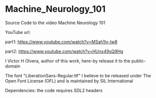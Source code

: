 # Machine_Neurology_101
Source Code to the video Machine Neurology 101

YouTube url:

part1: https://www.youtube.com/watch?v=MSah1lv-Iw8

part2: https://www.youtube.com/watch?v=HUnx49sQ9Hg

I Victor H Olvera, author of this work, here-by release it to the public-domain 

The font "LiberationSans-Regular.ttf" I believe to be released under The Open Font License (OFL) and is maintained by SIL International

Dependencies: the code requires SDL2 headers 
